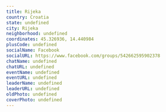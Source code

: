 ```yaml
---
title: Rijeka
country: Croatia
state: undefined
city: Rijeka
neighborhood: undefined
coordinates: 45.326936, 14.440984
plusCode: undefined
socialName: Facebook
socialURL: https://www.facebook.com/groups/542662595902378
chatName: undefined
chatURL: undefined
eventName: undefined
eventURL: undefined
leaderName: undefined
leaderURL: undefined
oldPhoto: undefined
coverPhoto: undefined
---
```

